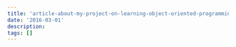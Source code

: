 ```yaml
---
title: 'article-about-my-project-on-learning-object-oriented-programming'
date: '2016-03-01'
description:
tags: []
---
```

